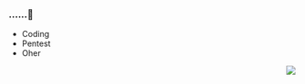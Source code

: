 ### ......👋
- Coding
- Pentest
- Oher
<img align="right" src="https://github-readme-stats.vercel.app/api?username=gem-p4trick&show_icons=true&theme=highcontrast)">
